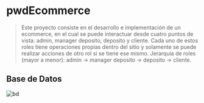 # pwdEcommerce

> Este proyecto consiste en el desarrollo e implementación de un ecommerce, en el cual se puede interactuar desde cuatro puntos de vista: admin, manager deposito, deposito y cliente. Cada uno de estos roles tiene operaciones propias dentro del sitio y solamente se puede realizar acciones de otro rol si se tiene ese mismo. Jerarquía de roles (mayor a menor): admin -> manager deposito -> deposito -> cliente.

## Base de Datos
![bd](https://cdn.discordapp.com/attachments/905842288314421288/906036808712871946/chrome_TA00Lsxilt.png)